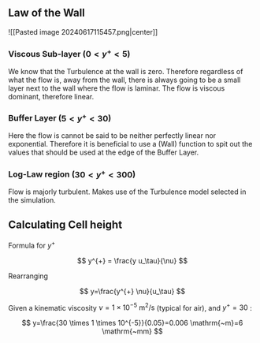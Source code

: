   
## Law of the Wall
![[Pasted image 20240617115457.png|center]]

### Viscous Sub-layer ($0<y^+<5$)
We know that the Turbulence at the wall is zero. Therefore regardless of what the flow is, away from the wall, there is always going to be a small layer next to the wall where the flow is laminar. The flow is viscous dominant, therefore linear.  

### Buffer Layer ($5<y^+<30$) 
Here the flow is cannot be said to be neither perfectly linear nor exponential. Therefore it is beneficial to use a (Wall) function to spit out the values that should be used at the edge of the Buffer Layer. 

### Log-Law region ($30<y^+ <300$)
Flow is majorly turbulent. Makes use of the Turbulence model selected in the simulation.

## Calculating Cell height
Formula for $y^+$ 

$$
y^{+} = \frac{y u_\tau}{\nu}
$$

Rearranging

$$
y=\frac{y^{+} \nu}{u_\tau}
$$

Given a kinematic viscosity $\nu=1 \times 10^{-5} \mathrm{~m}^2 / \mathrm{s}$ (typical for air), and $y^{+}=30$ :

$$
y=\frac{30 \times 1 \times 10^{-5}}{0.05}=0.006 \mathrm{~m}=6 \mathrm{~mm}
$$





